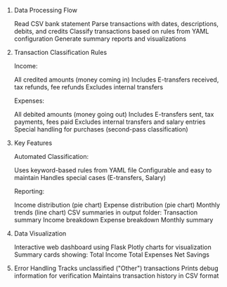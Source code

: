 1. Data Processing Flow

    Read CSV bank statement
    Parse transactions with dates, descriptions, debits, and credits
    Classify transactions based on rules from YAML configuration
    Generate summary reports and visualizations

2. Transaction Classification Rules

    Income:

    All credited amounts (money coming in)
    Includes E-transfers received, tax refunds, fee refunds
    Excludes internal transfers
    
    Expenses:

    All debited amounts (money going out)
    Includes E-transfers sent, tax payments, fees paid
    Excludes internal transfers and salary entries
    Special handling for purchases (second-pass classification)

3. Key Features

    Automated Classification:

    Uses keyword-based rules from YAML file
    Configurable and easy to maintain
    Handles special cases (E-transfers, Salary)
    
    Reporting:

    Income distribution (pie chart)
    Expense distribution (pie chart)
    Monthly trends (line chart)
    CSV summaries in output folder:
    Transaction summary
    Income breakdown
    Expense breakdown
    Monthly summary

4. Data Visualization

    Interactive web dashboard using Flask
    Plotly charts for visualization
    Summary cards showing:
    Total Income
    Total Expenses
    Net Savings


5. Error Handling
    Tracks unclassified ("Other") transactions
    Prints debug information for verification
    Maintains transaction history in CSV format